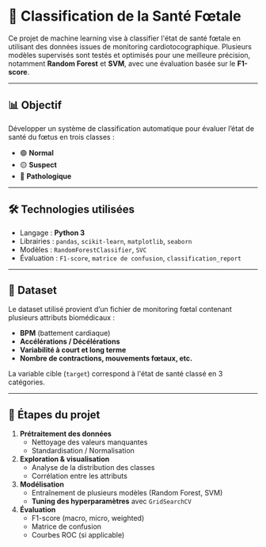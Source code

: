 # 🤖 Classification de la Santé Fœtale

Ce projet de machine learning vise à classifier l'état de santé fœtale en utilisant des données issues de monitoring cardiotocographique. Plusieurs modèles supervisés sont testés et optimisés pour une meilleure précision, notamment **Random Forest** et **SVM**, avec une évaluation basée sur le **F1-score**.

---

## 📊 Objectif

Développer un système de classification automatique pour évaluer l’état de santé du fœtus en trois classes :
- 🟢 **Normal**
- 🟡 **Suspect**
- 🔴 **Pathologique**

---

## 🛠️ Technologies utilisées

- Langage : **Python 3**
- Librairies : `pandas`, `scikit-learn`, `matplotlib`, `seaborn`
- Modèles : `RandomForestClassifier`, `SVC`
- Évaluation : `F1-score`, `matrice de confusion`, `classification_report`

---

## 📁 Dataset

Le dataset utilisé provient d’un fichier de monitoring fœtal contenant plusieurs attributs biomédicaux :
- **BPM** (battement cardiaque)
- **Accélérations / Décélérations**
- **Variabilité à court et long terme**
- **Nombre de contractions, mouvements fœtaux, etc.**

La variable cible (`target`) correspond à l'état de santé classé en 3 catégories.

---

## 📌 Étapes du projet

1. **Prétraitement des données**
   - Nettoyage des valeurs manquantes
   - Standardisation / Normalisation
2. **Exploration & visualisation**
   - Analyse de la distribution des classes
   - Corrélation entre les attributs
3. **Modélisation**
   - Entraînement de plusieurs modèles (Random Forest, SVM)
   - **Tuning des hyperparamètres** avec `GridSearchCV`
4. **Évaluation**
   - F1-score (macro, micro, weighted)
   - Matrice de confusion
   - Courbes ROC (si applicable)



